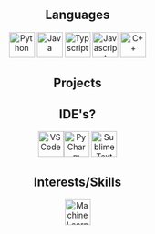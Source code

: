 <div align="center">
  
## Languages
<img src="https://cdn3.iconfinder.com/data/icons/logos-and-brands-adobe/512/267_Python-512.png" alt="Python" height="45px" width="45px"> <img src="https://img.icons8.com/m_sharp/512/FFFFFF/java-coffee-cup-logo.png" alt="Java" height="45px" width="45px"> <img src="https://static-00.iconduck.com/assets.00/typescript-icon-icon-2048x2048-2rhh1z66.png" alt="Typscript" height="45px" width="45px"> <img src="https://cdn-icons-png.flaticon.com/512/5968/5968292.png" alt="Javascript" height="45px" width="45px"> <img src="https://cdn-icons-png.flaticon.com/512/6132/6132222.png" alt="C++" height="45px" width="45px">

## Projects

## IDE's?
<img src="https://img.icons8.com/m_outlined/512/FFFFFF/visual-studio-code-2019.png" alt="VS Code" height="45px" width="45px" ><img src="https://encrypted-tbn0.gstatic.com/images?q=tbn:ANd9GcS53yBx1GFD_UQ4KiTvm5SKC2sHtouZkM5aqA&s" alt="PyCharm" height="45px" width="45px"> <img src="https://upload.wikimedia.org/wikipedia/en/d/d2/Sublime_Text_3_logo.png" alt="Sublime Text" height="45px" width="45px">
## Interests/Skills
<img src="https://cdn-icons-png.flaticon.com/512/8618/8618881.png" alt="Machine Learning" height="45px" width="45px">
<!--
**CryptoSOL123/CryptoSOL123** is a ✨ _special_ ✨ repository because its `README.md` (this file) appears on your GitHub profile.

Here are some ideas to get you started:

- 🔭 I’m currently working on ...
- 🌱 I’m currently learning ...
- 👯 I’m looking to collaborate on ...
- 🤔 I’m looking for help with ...
- 💬 Ask me about ...
- 📫 How to reach me: ...
- 😄 Pronouns: ...
- ⚡ Fun fact: ...
-->
</div>
